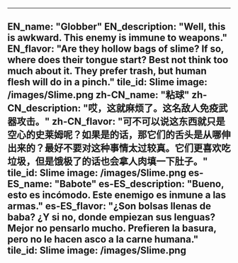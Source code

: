 ---

EN_name: "Globber"
EN_description: "Well, this is awkward.  This enemy is immune to weapons."
EN_flavor: "Are they hollow bags of slime? If so, where does their tongue start? Best not think too much about it. They prefer trash, but human flesh will do in a pinch."
tile_id: Slime
image: /images/Slime.png
zh-CN_name: "粘球"
zh-CN_description: "哎，这就麻烦了。这名敌人免疫武器攻击。"
zh-CN_flavor: "可不可以说这东西就只是空心的史莱姆呢？如果是的话，那它们的舌头是从哪伸出来的？最好不要对这种事情太过较真。它们更喜欢吃垃圾，但是饿极了的话也会拿人肉填一下肚子。"
tile_id: Slime
image: /images/Slime.png
es-ES_name: "Babote"
es-ES_description: "Bueno, esto es incómodo. Este enemigo es inmune a las armas."
es-ES_flavor: "¿Son bolsas llenas de baba? ¿Y si no, donde empiezan sus lenguas? Mejor no pensarlo mucho. Prefieren la basura, pero no le hacen asco a la carne humana."
tile_id: Slime
image: /images/Slime.png
---